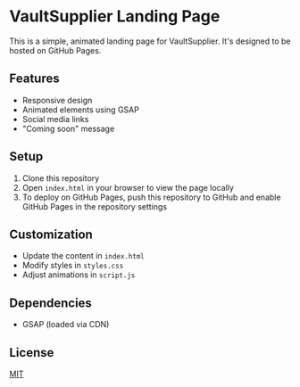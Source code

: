 # VaultSupplier Landing Page

This is a simple, animated landing page for VaultSupplier. It's designed to be hosted on GitHub Pages.

## Features

- Responsive design
- Animated elements using GSAP
- Social media links
- "Coming soon" message

## Setup

1. Clone this repository
2. Open `index.html` in your browser to view the page locally
3. To deploy on GitHub Pages, push this repository to GitHub and enable GitHub Pages in the repository settings

## Customization

- Update the content in `index.html`
- Modify styles in `styles.css`
- Adjust animations in `script.js`

## Dependencies

- GSAP (loaded via CDN)

## License

[MIT](https://choosealicense.com/licenses/mit/)
